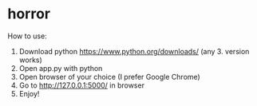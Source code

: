 # horror

How to use:

1) Download python https://www.python.org/downloads/ (any 3. version works)
2) Open app.py with python
3) Open browser of your choice (I prefer Google Chrome)
4) Go to http://127.0.0.1:5000/ in browser
5) Enjoy!
